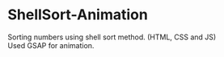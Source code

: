 # ShellSort-Animation
Sorting numbers using shell sort method. (HTML, CSS and JS)  
Used GSAP for animation.
